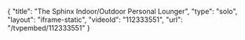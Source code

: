 {
    "title": "The Sphinx Indoor\/Outdoor Personal Lounger",
    "type": "solo",
    "layout": "iframe-static",
    "videoId": "112333551",
    "url": "\/tvpembed\/112333551"
}